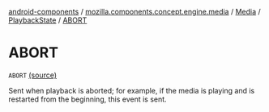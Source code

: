 [android-components](../../../index.md) / [mozilla.components.concept.engine.media](../../index.md) / [Media](../index.md) / [PlaybackState](index.md) / [ABORT](./-a-b-o-r-t.md)

# ABORT

`ABORT` [(source)](https://github.com/mozilla-mobile/android-components/blob/master/components/concept/engine/src/main/java/mozilla/components/concept/engine/media/Media.kt#L129)

Sent when playback is aborted; for example, if the media is playing and is restarted from the beginning,
this event is sent.


